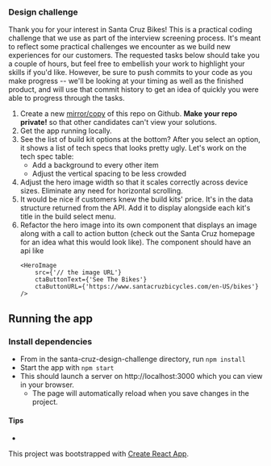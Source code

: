 
### Design challenge
Thank you for your interest in Santa Cruz Bikes! This is a practical coding challenge that we use as part of the interview screening process. It's meant to reflect some practical challenges we encounter as we build new experiences for our customers. The requested tasks below should take you a couple of hours, but feel free to embellish your work to highlight your skills if you'd like. However, be sure to push commits to your code as you make progress -- we'll be looking at your timing as well as the finished product, and will use that commit history to get an idea of quickly you were able to progress through the tasks.
1. Create a new [mirror/copy](https://help.github.com/en/articles/duplicating-a-repository#mirroring-a-repository) of this repo on Github. **Make your repo private!** so that other candidates can't view your solutions.
2. Get the app running locally.
3. See the list of build kit options at the bottom? After you select an option, it shows a list of tech specs that looks pretty ugly. Let's work on the tech spec table:
    - Add a background to every other item
    - Adjust the vertical spacing to be less crowded
4. Adjust the hero image width so that it scales correctly across device sizes. Eliminate any need for horizontal scrolling.
5. It would be nice if customers knew the build kits' price. It's in the data structure returned from the API. Add it to display alongside each kit's title in the build select menu.
6. Refactor the hero image into its own component that displays an image along with a call to action button (check out the Santa Cruz homepage for an idea what this would look like). The component should have an api like 
    ```
    <HeroImage 
        src={'// the image URL'}
        ctaButtonText={'See The Bikes'}
        ctaButtonURL={'https://www.santacruzbicycles.com/en-US/bikes'}
    />
    ```

## Running the app
### Install dependencies
- From in the santa-cruz-design-challenge directory, run `npm install`
- Start the app with `npm start`
- This should launch a server on http://localhost:3000 which you can view in your browser.
    - The page will automatically reload when you save changes in the project.

#### Tips
- 


This project was bootstrapped with [Create React App](https://github.com/facebook/create-react-app).
